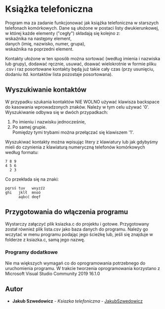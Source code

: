 # Książka telefoniczna

Program ma za zadanie funkcjonować jak książka telefoniczna w starszych telefonach komórkowych. 
Dane są ułożone w postaci listy dwukierunkowej, w której każde elementy ("cegły") składają się kolejno z:  
wskaźnika na następny element,  
danych (imię, nazwisko, numer, grupa),  
wskaźnika na poprzedni element.  

Kontakty ułożone w ten sposób można sortować (według imienia i nazwiska lub grupy), dodawać ręcznie, usuwać,
doawać wielokrotnie w formie pliku .csv i raz posortowane kontakty będą już takie cały czas (przy usunięciu, dodaniu itd. kontaktów 
lista pozostaje posortowana).

## Wyszukiwanie kontaktów

W przypadku szukania kontaktów NIE WOLNO używać klawisza backspace do kasowania wprowadzonych znaków. Należy w tym celu używać '0'.
Wyszukiwanie odbywa się w dwóch przypadkach:  
1. Po imieniu i nazwisku jednocześnie,  
2. Po samej grupie.  
Pomiędzy tymi trybami można przełączać się klawiszem '1'.

Wyszukiwać kontakty można wpisując litery z klawiatury lub jak gdybyśmy mieli do czynienia z klawiaturą numeryczną telefonów komórkowych
według formatu:  
```
7 8 9
4 5 6 
  2 3
```
Co przekłada się na znaki:
```
pqrsś tuv   wxyzźż
ghi   jklł  mnoó
      aąbcć deęf 
```

## Przygotowania do włączenia programu
 
Wystarczy załączyć plik ksiazka.c do projektu i gotowe. Przygotowany został również plik lista.csv jako baza danych do programu.
Należy go wczytać w menu programu podając jego ścieżkę lub, jeśli się znajduje w folderze z ksiazka.c, samą jego nazwę.

### Programy dodatkowe

Nie ma większych wymagań co do oprogramowania potrzebnego do uruchomienia programu. 
W trakcie tworzenia oprogramowania korzystano z Microsoft Visual Studio Community 2019 16.1.0

## Autor

* **Jakub Szwedowicz** - *Ksiazka telefoniczna* - [JakubSzwedowicz](https://github.com/JakubSzwedowicz)
